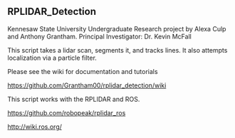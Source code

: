## RPLIDAR_Detection

Kennesaw State University Undergraduate Research project by Alexa Culp and Anthony Grantham. Principal Investigator: Dr. Kevin McFall


This script takes a lidar scan, segments it, and tracks lines. It also attempts localization via a particle filter.


Please see the wiki for documentation and tutorials

https://github.com/Grantham00/rplidar_detection/wiki

This script works with the RPLIDAR and ROS. 

https://github.com/robopeak/rplidar_ros

http://wiki.ros.org/


